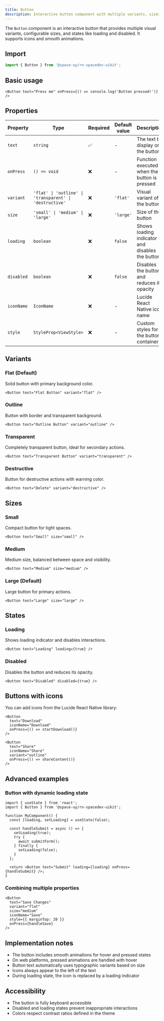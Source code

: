 ```yaml
---
title: Button
description: Interactive button component with multiple variants, sizes, and states.
---
```


The `Button` component is an interactive button that provides multiple visual variants, configurable sizes, and states like loading and disabled. It supports icons and smooth animations.

## Import

```typescript
import { Button } from '@space-uy/rn-spacedev-uikit';
```

## Basic usage

```tsx
<Button text="Press me" onPress={() => console.log('Button pressed!')} />
```

## Properties

| Property   | Type                                                    | Required | Default value | Description                                     |
| ---------- | ------------------------------------------------------- | -------- | ------------- | ----------------------------------------------- |
| `text`     | `string`                                                | ✅       | -             | The text to display on the button               |
| `onPress`  | `() => void`                                            | ❌       | -             | Function executed when the button is pressed    |
| `variant`  | `'flat' \| 'outline' \| 'transparent' \| 'destructive'` | ❌       | `'flat'`      | Visual variant of the button                    |
| `size`     | `'small' \| 'medium' \| 'large'`                        | ❌       | `'large'`     | Size of the button                              |
| `loading`  | `boolean`                                               | ❌       | `false`       | Shows loading indicator and disables the button |
| `disabled` | `boolean`                                               | ❌       | `false`       | Disables the button and reduces its opacity     |
| `iconName` | `IconName`                                              | ❌       | -             | Lucide React Native icon name                   |
| `style`    | `StyleProp<ViewStyle>`                                  | ❌       | -             | Custom styles for the button container          |

## Variants

### Flat (Default)

Solid button with primary background color.

```tsx
<Button text="Flat Button" variant="flat" />
```

### Outline

Button with border and transparent background.

```tsx
<Button text="Outline Button" variant="outline" />
```

### Transparent

Completely transparent button, ideal for secondary actions.

```tsx
<Button text="Transparent Button" variant="transparent" />
```

### Destructive

Button for destructive actions with warning color.

```tsx
<Button text="Delete" variant="destructive" />
```

## Sizes

### Small

Compact button for tight spaces.

```tsx
<Button text="Small" size="small" />
```

### Medium

Medium size, balanced between space and visibility.

```tsx
<Button text="Medium" size="medium" />
```

### Large (Default)

Large button for primary actions.

```tsx
<Button text="Large" size="large" />
```

## States

### Loading

Shows loading indicator and disables interactions.

```tsx
<Button text="Loading" loading={true} />
```

### Disabled

Disables the button and reduces its opacity.

```tsx
<Button text="Disabled" disabled={true} />
```

## Buttons with icons

You can add icons from the Lucide React Native library:

```tsx
<Button
  text="Download"
  iconName="Download"
  onPress={() => startDownload()}
/>

<Button
  text="Share"
  iconName="Share"
  variant="outline"
  onPress={() => shareContent()}
/>
```

## Advanced examples

### Button with dynamic loading state

```tsx
import { useState } from 'react';
import { Button } from '@space-uy/rn-spacedev-uikit';

function MyComponent() {
  const [loading, setLoading] = useState(false);

  const handleSubmit = async () => {
    setLoading(true);
    try {
      await submitForm();
    } finally {
      setLoading(false);
    }
  };

  return <Button text="Submit" loading={loading} onPress={handleSubmit} />;
}
```

### Combining multiple properties

```tsx
<Button
  text="Save Changes"
  variant="flat"
  size="medium"
  iconName="Save"
  style={{ marginTop: 20 }}
  onPress={handleSave}
/>
```

## Implementation notes

- The button includes smooth animations for hover and pressed states
- On web platforms, pressed animations are handled with hover
- Button text automatically uses typographic variants based on size
- Icons always appear to the left of the text
- During loading state, the icon is replaced by a loading indicator

## Accessibility

- The button is fully keyboard accessible
- Disabled and loading states prevent inappropriate interactions
- Colors respect contrast ratios defined in the theme
